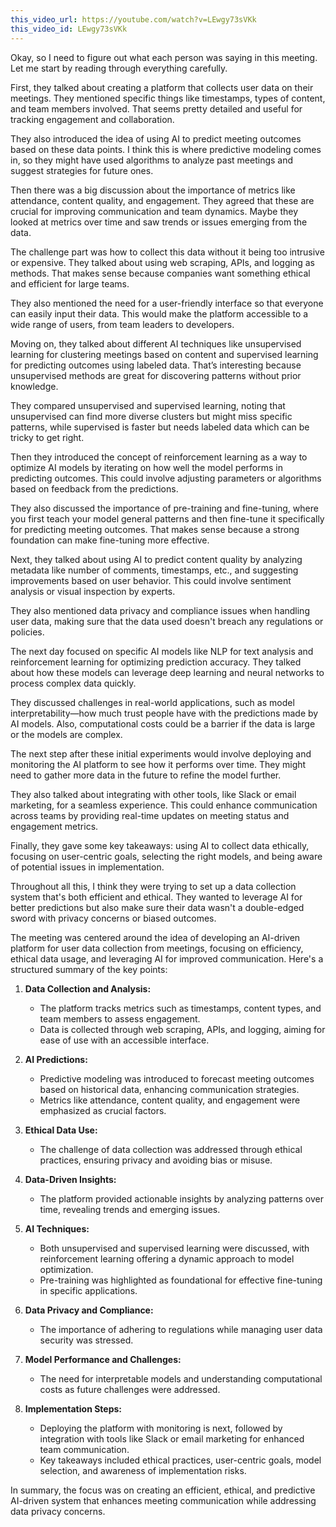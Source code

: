 ```yaml
---
this_video_url: https://youtube.com/watch?v=LEwgy73sVKk
this_video_id: LEwgy73sVKk
---
```

<think>
Okay, so I need to figure out what each person was saying in this meeting. Let me start by reading through everything carefully.

First, they talked about creating a platform that collects user data on their meetings. They mentioned specific things like timestamps, types of content, and team members involved. That seems pretty detailed and useful for tracking engagement and collaboration.

They also introduced the idea of using AI to predict meeting outcomes based on these data points. I think this is where predictive modeling comes in, so they might have used algorithms to analyze past meetings and suggest strategies for future ones.

Then there was a big discussion about the importance of metrics like attendance, content quality, and engagement. They agreed that these are crucial for improving communication and team dynamics. Maybe they looked at metrics over time and saw trends or issues emerging from the data.

The challenge part was how to collect this data without it being too intrusive or expensive. They talked about using web scraping, APIs, and logging as methods. That makes sense because companies want something ethical and efficient for large teams.

They also mentioned the need for a user-friendly interface so that everyone can easily input their data. This would make the platform accessible to a wide range of users, from team leaders to developers.

Moving on, they talked about different AI techniques like unsupervised learning for clustering meetings based on content and supervised learning for predicting outcomes using labeled data. That’s interesting because unsupervised methods are great for discovering patterns without prior knowledge.

They compared unsupervised and supervised learning, noting that unsupervised can find more diverse clusters but might miss specific patterns, while supervised is faster but needs labeled data which can be tricky to get right.

Then they introduced the concept of reinforcement learning as a way to optimize AI models by iterating on how well the model performs in predicting outcomes. This could involve adjusting parameters or algorithms based on feedback from the predictions.

They also discussed the importance of pre-training and fine-tuning, where you first teach your model general patterns and then fine-tune it specifically for predicting meeting outcomes. That makes sense because a strong foundation can make fine-tuning more effective.

Next, they talked about using AI to predict content quality by analyzing metadata like number of comments, timestamps, etc., and suggesting improvements based on user behavior. This could involve sentiment analysis or visual inspection by experts.

They also mentioned data privacy and compliance issues when handling user data, making sure that the data used doesn't breach any regulations or policies.

The next day focused on specific AI models like NLP for text analysis and reinforcement learning for optimizing prediction accuracy. They talked about how these models can leverage deep learning and neural networks to process complex data quickly.

They discussed challenges in real-world applications, such as model interpretability—how much trust people have with the predictions made by AI models. Also, computational costs could be a barrier if the data is large or the models are complex.

The next step after these initial experiments would involve deploying and monitoring the AI platform to see how it performs over time. They might need to gather more data in the future to refine the model further.

They also talked about integrating with other tools, like Slack or email marketing, for a seamless experience. This could enhance communication across teams by providing real-time updates on meeting status and engagement metrics.

Finally, they gave some key takeaways: using AI to collect data ethically, focusing on user-centric goals, selecting the right models, and being aware of potential issues in implementation.

Throughout all this, I think they were trying to set up a data collection system that's both efficient and ethical. They wanted to leverage AI for better predictions but also make sure their data wasn't a double-edged sword with privacy concerns or biased outcomes.
</think>

The meeting was centered around the idea of developing an AI-driven platform for user data collection from meetings, focusing on efficiency, ethical data usage, and leveraging AI for improved communication. Here's a structured summary of the key points:

1. **Data Collection and Analysis:**
   - The platform tracks metrics such as timestamps, content types, and team members to assess engagement.
   - Data is collected through web scraping, APIs, and logging, aiming for ease of use with an accessible interface.

2. **AI Predictions:**
   - Predictive modeling was introduced to forecast meeting outcomes based on historical data, enhancing communication strategies.
   - Metrics like attendance, content quality, and engagement were emphasized as crucial factors.

3. **Ethical Data Use:**
   - The challenge of data collection was addressed through ethical practices, ensuring privacy and avoiding bias or misuse.

4. **Data-Driven Insights:**
   - The platform provided actionable insights by analyzing patterns over time, revealing trends and emerging issues.

5. **AI Techniques:**
   - Both unsupervised and supervised learning were discussed, with reinforcement learning offering a dynamic approach to model optimization.
   - Pre-training was highlighted as foundational for effective fine-tuning in specific applications.

6. **Data Privacy and Compliance:**
   - The importance of adhering to regulations while managing user data security was stressed.

7. **Model Performance and Challenges:**
   - The need for interpretable models and understanding computational costs as future challenges were addressed.

8. **Implementation Steps:**
   - Deploying the platform with monitoring is next, followed by integration with tools like Slack or email marketing for enhanced team communication.
   - Key takeaways included ethical practices, user-centric goals, model selection, and awareness of implementation risks.

In summary, the focus was on creating an efficient, ethical, and predictive AI-driven system that enhances meeting communication while addressing data privacy concerns.
